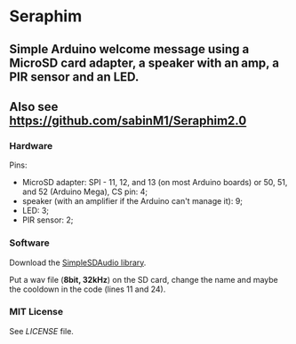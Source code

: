 # Seraphim

## Simple Arduino welcome message using a MicroSD card adapter, a speaker with an amp, a PIR sensor and an LED.
## Also see https://github.com/sabinM1/Seraphim2.0

### Hardware

Pins:
 - MicroSD adapter: SPI - 11, 12, and 13 (on most Arduino boards) or 50, 51, and 52 (Arduino Mega), CS pin: 4;
 - speaker (with an amplifier if the Arduino can't manage it): 9;
 - LED: 3;
 - PIR sensor: 2;
 
 ### Software
 
 Download the [SimpleSDAudio library](http://hackerspace-ffm.de/wiki/index.php?title=Datei:SimpleSDAudio_V1.03.zip).
 
 Put a wav file (**8bit, 32kHz**) on the SD card, change the name and maybe the cooldown in the code (lines 11 and 24).
 
 ### MIT License
 
 See *LICENSE* file.

